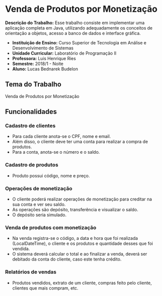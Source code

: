 # Venda de Produtos por Monetização

**Descrição do Trabalho:** Esse trabalho consiste em implementar uma aplicação completa em Java, utilizando adequadamente os conceitos de orientação a objetos, acesso a banco de dados e interface gráfica.

+ **Instituição de Ensino:** Curso Superior de Tecnologia em Análise e Desenvolvimento de Sistemas
+ **Unidade Curricular:** Laboratório de Programação II
+ **Professora:** Luis Henrique Ries
+ **Semestre:** 2018/1 - Noite
+ **Aluno:** Lucas Bednarek Budelon

## Tema do Trabalho
Venda de Produtos por Monetização

## Funcionalidades

### Cadastro de clientes
+ Para cada cliente anota-se o CPF, nome e email. 
+ Além disso, o cliente deve ter uma conta para realizar a compra de produtos. 
+ Para a conta, anota-se o número e o saldo.

### Cadastro de produtos
+ Produto possui código, nome e preço.

### Operações de monetização
+ O cliente poderá realizar operações de monetização para creditar na sua conta e ver seu saldo. 
+ As operações são depósito, transferência e visualizar o saldo. 
+ O depósito seria simulado.

### Venda de produtos com monetização
+ Na venda registra-se o código, a data e hora que foi realizada (LocalDateTime), o cliente e os produtos e quantidade desses que foi vendida. 
+ O sistema deverá calcular o total e ao finalizar a venda, deverá ser debitado da conta do cliente, caso este tenha crédito.

### Relatórios de vendas
+ Produtos vendidos, extrato de um cliente, compras feito pelo cliente, clientes que mais compram, etc.
